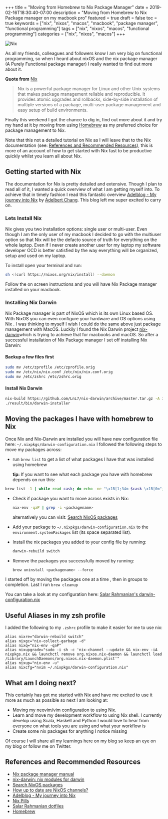 +++
title = "Moving from Homebrew to Nix Package Manager"
date = 2019-02-16T18:30:40-07:00
description = "Moving from Homebrew to Nix Package manager on my macbook pro"
featured = true
draft = false
toc = true
keywords = ["nix", "nixos", "macos", "macbook", "package manager", "functional programming"]
tags = ["nix", "nixos", "macos", "functional programming"]
categories = ["nix", "nixos", "macos"]
+++

![Nix](https://via.softinio.com/Screen-Shot-2019-02-17-13-04-16.png)

As all my friends, colleagues and followers know I am very big on functional programming, so when I heard about nixOS and the nix package manager (A Purely Functional package manager) I really wanted to find out more about it.

**Quote from** [Nix](https://nixos.org/nix/)

> Nix is a powerful package manager for Linux and other Unix systems that makes package management reliable and reproducible. It provides atomic upgrades and rollbacks, side-by-side installation of multiple versions of a package, multi-user package management and easy setup of build environments.

Finally this weekend I got the chance to dig in, find  out more about it and try my hand at it by moving from using [Homebrew](https://brew.sh/) as my preferred choice for package management to Nix.

Note that this not a detailed tutorial on Nix as I will leave that to the Nix documentation (see: [References and Recommended Resources](https://www.softinio.com/post/moving-from-homebrew-to-nix-package-manager/#references-and-recommended-resources)), this is more of an account of how to get started with Nix fast  to be productive quickly whilst you learn all about Nix. 

## Getting started with Nix
The documentation for Nix is pretty detailed and extensive. Though I plan to read all of it, I wanted a quick overview of what I am getting myself into. To achieve that in timely fashion I read this fantastic overview [Adelblog - My journey into Nix](https://adelbertc.github.io/posts/2017-04-03-nix-journey.html) by  [Adelbert Chang](https://twitter.com/adelbertchang).  This blog left me super excited to carry on.

### Lets Install Nix
Nix gives you two installation  options: single user or multi-user.  Even though I am the only user of  my  macbook I decided to go with the multiuser option so that Nix will be the defacto source of truth for everything on the whole laptop. Even if I never create another user for my laptop my software developer OCD is better satisfied by the way everything will be organized, setup and used on my laptop. 

To install open your terminal  and run:

```bash
sh <(curl https://nixos.org/nix/install) --daemon
```
Follow the on screen instructions and you will have Nix Package manager installed on your  macbook.
### Installing Nix Darwin
Nix Package manager is part of NixOS which is its own Linux based OS. With NixOS you can even configure your hardware and OS options using Nix . I was thinking to myself I wish I could do the same above just package management with MacOS. Luckily I found the Nix Darwin project  [nix-darwin](https://github.com/LnL7/nix-darwin)which is trying to achieve that for macbooks and macOS. So after a successful installation of Nix Package manager I set off installing Nix Darwin:
#### Backup a few files first

```bash
sudo mv /etc/zprofile /etc/zprofile.orig
sudo mv /etc/nix/nix.conf /etc/nix/nix.conf.orig
sudo mv /etc/zshrc /etc/zshrc.orig
```
#### Install Nix Darwin

```bash
nix-build https://github.com/LnL7/nix-darwin/archive/master.tar.gz -A installer
./result/bin/darwin-installer
```

## Moving the packages I have with homebrew to Nix
Once Nix and Nix-Darwin are installed you will have new configuration file here: `~/.nixpkgs/darwin-configuration.nix` 
I followed the following steps to move my packages across:

- run `brew list` to get a list of what  packages I have that was installed using homebrew

    **tip:** If you want to see what each package  you have with homebrew depends on run this: 
```bash
brew list -1 | while read cask; do echo -ne "\x1B[1;34m $cask \x1B[0m"; brew uses $cask --installed | awk '{printf(" %s ", $0)}'; echo ""; done
```
- Check if package you want to move across exists in Nix:

    ```bash
    nix-env -qaP | grep -i <packagename>
    ```
    alternatively you can visit: [Search NixOS packages](https://nixos.org/nixos/packages.html#)

- Add your package to `~/.nixpkgs/darwin-configuration.nix` to the `environment.systemPackages` list (its space separated list).
- Install the nix packages you added to your config file by running:

    ```bash
    darwin-rebuild switch
    ```

- Remove the packages you successfully moved by running:

    ```bash
    brew uninstall <packagename> --force
    ```

I started off by moving the packages one at a time , then in groups to completion. Last I run `brew cleanup`

You can take a look at my configuration here: [Salar Rahmanian's darwin-configuration.nix](https://github.com/softinio/dotfiles/blob/master/nix/darwin-configuration.nix)

## Useful Aliases in my zsh profile

I added the following to my `.zshrc` profile to make it easier for me to use
nix:

```
alias nixre="darwin-rebuild switch"
alias nixgc="nix-collect-garbage -d"
alias nixq="nix-env -qaP"
alias nixupgrade="sudo -i sh -c 'nix-channel --update && nix-env -iA nixpkgs.nix && launchctl remove org.nixos.nix-daemon && launchctl load /Library/LaunchDaemons/org.nixos.nix-daemon.plist'"
alias nixup="nix-env -u"
alias nixcfg="nvim ~/.nixpkgs/darwin-configuration.nix"
```

## What am I doing next?
This certainly has got me started with Nix and have me excited to use it more as much as possible so next I am looking at:

- Moving my neovim/vim configuration to using Nix.
- Learn and move my development workflow to using Nix shell. I currently develop using Scala, Haskell and Python I would love to hear from everyone on what tools you are using and what your workflow is
- Create some nix packages for anything I notice missing

Of course I will share all my learnings here on my blog so keep an eye on my blog or follow me on Twitter.

## References and Recommended Resources
- [Nix package manager manual](https://nixos.org/nix/manual/)
- [nix-darwin: nix modules for darwin](https://github.com/LnL7/nix-darwin)
- [Search NixOS packages](https://nixos.org/nixos/packages.html#)
- [How up to date are NixOS channels?](https://howoldis.herokuapp.com/)
- [Adelblog - My journey into Nix](https://adelbertc.github.io/posts/2017-04-03-nix-journey.html)
- [Nix Pills](https://nixos.org/nixos/nix-pills/)
- [Salar Rahmanian dotfiles](https://github.com/softinio/dotfiles)
- [Homebrew](https://brew.sh/)
